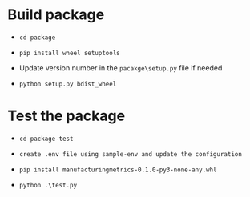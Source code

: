# Build package

- `cd package`

- `pip install wheel setuptools`

- Update version number in the `pacakge\setup.py` file if needed

- `python setup.py bdist_wheel`

# Test the package

- `cd package-test`

- `create .env file using sample-env and update the configuration`

- `pip install manufacturingmetrics-0.1.0-py3-none-any.whl`

- `python .\test.py`